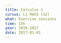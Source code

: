 ```yaml
---
title: Calculus 1
cursus: L1 MASS (S2)
what: Exercise sessions
time: 15h
year: 2016-2017
date: 2017-01-01
---
```

